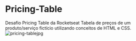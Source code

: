 # Pricing-Table
Desafio Pricing Table da Rocketseat 
Tabela de preços de um produto/serviço fictício utilizando conceitos de HTML e CSS. 
![pricing-tablejpg](https://user-images.githubusercontent.com/87485590/157079915-c7696cbe-9cae-4c9a-ad56-4654658a4841.jpg)
